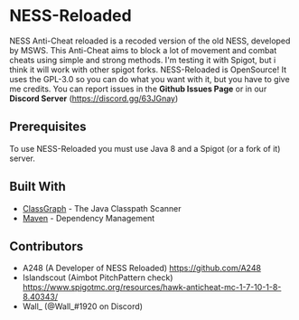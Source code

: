 # NESS-Reloaded
NESS Anti-Cheat reloaded is a recoded version of the old NESS, developed by MSWS.
This Anti-Cheat aims to block a lot of movement and combat cheats using simple and strong methods.
I'm testing it with Spigot, but i think it will work with other spigot forks.
NESS-Reloaded is OpenSource! It uses the GPL-3.0 so you can do what you want with it, but you have to give me credits.
You can report issues in the **Github Issues Page** or in our **Discord Server** (https://discord.gg/63JGnay)
## Prerequisites
To use NESS-Reloaded you must use Java 8 and a Spigot (or a fork of it) server.
## Built With
* [ClassGraph](https://github.com/classgraph/classgraph) - The Java Classpath Scanner
* [Maven](https://maven.apache.org/) - Dependency Management
## Contributors
 - A248 (A Developer of NESS Reloaded) https://github.com/A248
 - Islandscout (Aimbot PitchPattern check) https://www.spigotmc.org/resources/hawk-anticheat-mc-1-7-10-1-8-8.40343/
 - Wall_ (@Wall_#1920 on Discord)
